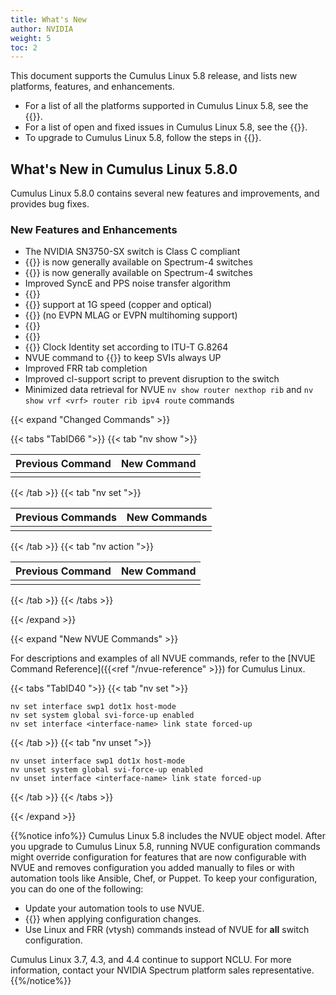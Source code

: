 ```yaml
---
title: What's New
author: NVIDIA
weight: 5
toc: 2
---
```

This document supports the Cumulus Linux 5.8 release, and lists new platforms, features, and enhancements.

- For a list of all the platforms supported in Cumulus Linux 5.8, see the {{<exlink url="www.nvidia.com/en-us/networking/ethernet-switching/hardware-compatibility-list/" text="Hardware Compatibility List (HCL)">}}.
- For a list of open and fixed issues in Cumulus Linux 5.8, see the {{<link title="Cumulus Linux 5.8 Release Notes" text="Cumulus Linux 5.8 Release Notes">}}.
- To upgrade to Cumulus Linux 5.8, follow the steps in {{<link url="Upgrading-Cumulus-Linux">}}.
<!-- vale off -->
## What's New in Cumulus Linux 5.8.0
<!-- vale on -->
Cumulus Linux 5.8.0 contains several new features and improvements, and provides bug fixes.

### New Features and Enhancements
- The NVIDIA SN3750-SX switch is Class C compliant
- {{<link url="Precision-Time-Protocol-PTP" text="PTP">}} is now generally available on Spectrum-4 switches
- {{<link url="Precision-Time-Protocol-PTP/#clock-timestamp-mode" text="PTP one step clock timestamp mode">}} is now generally available on Spectrum-4 switches
- Improved SyncE and PPS noise transfer algorithm
- {{<link url="Precision-Time-Protocol-PTP/#noise-transfer-servo" text="PTP Noise Transfer Servo">}}
- {{<link url="Synchronous-Ethernet-SyncE" text="SyncE">}} support at 1G speed (copper and optical)
- {{<link url="In-Service-System-Upgrade-ISSU/#restart-mode" text="Warmboot support for VXLAN EVPN">}} (no EVPN MLAG or EVPN multihoming support)
- {{<link url="In-Service-System-Upgrade-ISSU/#restart-mode" text="Warmboot support with 802.1X">}}
- {{<link url="802.1X-Interfaces/#host-modes" text="802.1x multi host mode">}}
- {{<link url="Synchronous-Ethernet-SyncE" text="SyncE">}} Clock Identity set according to ITU-T G.8264
- NVUE command to {{<link url="VLAN-aware-Bridge-Mode/#keep-an-svi-perpetually-up" text="configure a dummy interface">}} to keep SVIs always UP
- Improved FRR tab completion
- Improved cl-support script to prevent disruption to the switch
- Minimized data retrieval for NVUE `nv show router nexthop rib` and `nv show vrf <vrf> router rib ipv4 route` commands

{{< expand "Changed Commands" >}}

{{< tabs "TabID66 ">}}
{{< tab "nv show ">}}

| Previous Command  |  New Command  |
| ------------ | ------------- |
| | |

{{< /tab >}}
{{< tab "nv set ">}}

| Previous Commands  |  New Commands  |
| ------------ | ------------- |
|  | |

{{< /tab >}}
{{< tab "nv action ">}}

| Previous Command  |  New Command  |
| ------------ | ------------- |
| |  |

{{< /tab >}}
{{< /tabs >}}

{{< /expand >}}

{{< expand "New NVUE Commands" >}}

For descriptions and examples of all NVUE commands, refer to the [NVUE Command Reference]({{<ref "/nvue-reference" >}}) for Cumulus Linux.

{{< tabs "TabID40 ">}}
{{< tab "nv set ">}}

```
nv set interface swp1 dot1x host-mode
nv set system global svi-force-up enabled
nv set interface <interface-name> link state forced-up
```

{{< /tab >}}
{{< tab "nv unset ">}}

```
nv unset interface swp1 dot1x host-mode
nv unset system global svi-force-up enabled
nv unset interface <interface-name> link state forced-up
```

{{< /tab >}}
{{< /tabs >}}

{{< /expand >}}

{{%notice info%}}
Cumulus Linux 5.8 includes the NVUE object model. After you upgrade to Cumulus Linux 5.8, running NVUE configuration commands might override configuration for features that are now configurable with NVUE and removes configuration you added manually to files or with automation tools like Ansible, Chef, or Puppet. To keep your configuration, you can do one of the following:
- Update your automation tools to use NVUE.
- {{<link url="NVUE-CLI/#configure-nvue-to-ignore-linux-files" text="Configure NVUE to ignore certain underlying Linux files">}} when applying configuration changes.
- Use Linux and FRR (vtysh) commands instead of NVUE for **all** switch configuration.

Cumulus Linux 3.7, 4.3, and 4.4 continue to support NCLU. For more information, contact your NVIDIA Spectrum platform sales representative.
{{%/notice%}}
